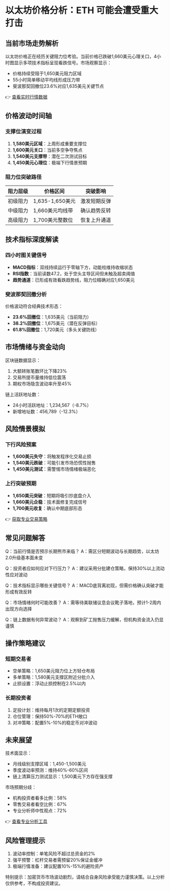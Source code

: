 # 以太坊价格分析：ETH 可能会遭受重大打击

## 当前市场走势解析

以太坊价格正在经历关键阻力位考验。当前价格已跌破1,660美元心理关口，4小时图显示多项技术指标呈现看跌信号。市场观察显示：

- 价格持续受阻于1,650美元阻力区域
- 55小时简单移动平均线形成压力带
- 斐波那契回撤位23.6%对应1,635美元关键节点

👉 [查看实时行情数据](https://bit.ly/okx_welcome)

## 价格波动时间轴

### 支撑位演变过程
1. **1,580美元区域**：上周形成重要支撑位
2. **1,600美元关口**：当前多空争夺焦点
3. **1,540美元支撑带**：潜在二次测试目标
4. **1,450美元心理位**：极端下行情景预期

### 阻力位突破路径
| 阻力层级 | 价格区间 | 突破影响 |
|---------|----------|----------|
| 初级阻力 | 1,635-1,650美元 | 激发短期反弹 |
| 中级阻力 | 1,660美元均线带 | 确认趋势反转 |
| 高级阻力 | 1,700美元整数位 | 恢复上升通道 |

## 技术指标深度解读

### 四小时图关键信号
- **MACD指标**：双线持续运行于零轴下方，动能柱维持收缩状态
- **RSI指数**：当前读数47.2，处于空头主导区间但未触及超卖阈值
- **趋势通道**：已形成有效看跌趋势线，阻力位精确对应1,650美元

### 斐波那契回撤分析
价格波动符合经典技术形态：
- **23.6%回撤位**：1,635美元（当前阻力）
- **38.2%回撤位**：1,675美元（潜在反弹目标）
- **61.8%回撤位**：1,720美元（多头关键防线）

## 市场情绪与资金动向

区块链数据显示：
1. 大额转账笔数环比下降23%
2. 交易所提币量维持低位震荡
3. 期权市场隐含波动率升至45%

链上活跃地址数：
- 24小时活跃地址：1,234,567（-8.7%）
- 新增地址数：456,789（-12.3%）

## 风险情景模拟

### 下行风险预案
- **1,600美元失守**：将触发程序化交易止损
- **1,540美元跌破**：可能引发市场恐慌性抛售
- **1,450美元测试**：需警惕市场情绪极端恶化

### 上行突破预期
- **1,650美元突破**：短期将吸引抄底盘介入
- **1,660美元企稳**：技术面修复完成信号
- **1,700美元收复**：确认中期底部形态

👉 [获取专业交易策略](https://bit.ly/okx_welcome)

## 常见问题解答

Q：当前行情是否预示长期熊市来临？
A：需区分短期波动与长期趋势，以太坊2.0升级基本面未变

Q：投资者应如何应对下行压力？
A：建议采用分批建仓策略，保持30%以上流动性应对波动

Q：技术指标显示哪些关键信号？
A：MACD底背离初现，但需价格确认突破才能形成有效反转

Q：市场情绪何时可能改善？
A：需等待美联储议息会议靴子落地，预计1-2周内出现方向选择

Q：链上数据有何异常波动？
A：观察到矿工抛售压力缓解，但机构资金流入仍显谨慎

## 操作策略建议

### 短期交易者
- 空单策略：1,650美元阻力位上方轻仓布局
- 多单策略：1,580美元支撑区附近分批介入
- 止损设置：浮动止损控制在2.5%以内

### 长期投资者
1. 定投计划：维持每月1次的定期定额投资
2. 仓位管理：保持50%-70%的ETH敞口
3. 对冲策略：配置5%-10%的稳定币对冲波动

## 未来展望

技术面显示：
- 月线级别支撑区域：1,450-1,500美元
- 季度波动率预测：维持40%-60%区间
- 链上清算压力测试显示：1,500美元下方存在强支撑

市场预期分歧：
- 机构投资者看多比例：58%
- 零售交易者看空比例：67%
- 专业分析师中性观点：72%

👉 [查看专业分析工具](https://bit.ly/okx_welcome)

## 风险管理提示

1. 波动率控制：单笔风险不超过总资金的2%
2. 强平预警：杠杆交易者需预留20%保证金缓冲
3. 极端行情准备：建议配置10%-15%的避险资产

特别提示：加密货币市场波动剧烈，请结合自身风险承受能力谨慎决策。以上分析仅供参考，不构成投资建议。